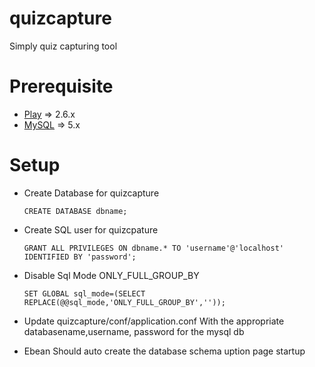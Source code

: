 quizcapture
======
Simply quiz capturing tool

Prerequisite
======
- [Play][playframeworksetup] => 2.6.x
- [MySQL][mysqlsetup] => 5.x

Setup
======
- Create Database for quizcapture

  `CREATE DATABASE dbname;`
- Create SQL user for quizcpature
  
  `GRANT ALL PRIVILEGES ON dbname.* TO 'username'@'localhost' IDENTIFIED BY 'password';`
- Disable Sql Mode ONLY_FULL_GROUP_BY
  
  `SET GLOBAL sql_mode=(SELECT REPLACE(@@sql_mode,'ONLY_FULL_GROUP_BY',''));`
- Update quizcapture/conf/application.conf With the appropriate databasename,username, password for the mysql db
- Ebean Should auto create the database schema uption page startup

[playframeworksetup]: <https://www.playframework.com/documentation/2.6.x/Installing>
[mysqlsetup]: <https://dev.mysql.com/doc/refman/5.7/en/installing.html>
